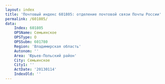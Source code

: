 ```yaml
---
layout: index
title: 'Почтовый индекс 601805: отделение почтовой связи Почты России'
permalink: /601805/
data:
    Index: 601805
    OPSName: Семьинское
    OPSType: О
    OPSSubm: 601780
    Region: 'Владимирская область'
    Autonom: ''
    Area: 'Юрьев-Польский район'
    City: Семьинское
    City1: ''
    ActDate: '20130114'
    IndexOld: ''
---
```

